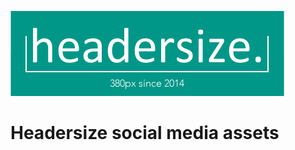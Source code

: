 ![Headersize Logo][logo]

[logo]: https://github.com/Headersize/headersize-main/blob/master/Assets/headersize-logo-main.jpg?raw=true "Headersize Logo"

# Headersize social media assets
